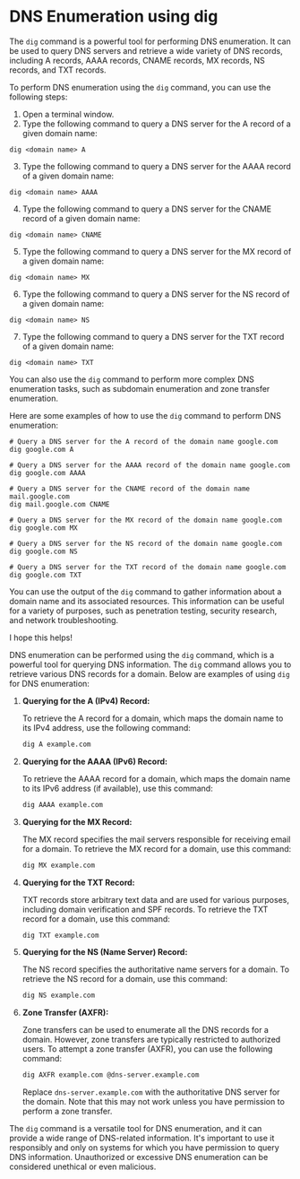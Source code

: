 # DNS Enumeration using dig

The `dig` command is a powerful tool for performing DNS enumeration. It can be used to query DNS servers and retrieve a wide variety of DNS records, including A records, AAAA records, CNAME records, MX records, NS records, and TXT records.

To perform DNS enumeration using the `dig` command, you can use the following steps:

1. Open a terminal window.
2. Type the following command to query a DNS server for the A record of a given domain name:

```
dig <domain name> A
```

3. Type the following command to query a DNS server for the AAAA record of a given domain name:

```
dig <domain name> AAAA
```

4. Type the following command to query a DNS server for the CNAME record of a given domain name:

```
dig <domain name> CNAME
```

5. Type the following command to query a DNS server for the MX record of a given domain name:

```
dig <domain name> MX
```

6. Type the following command to query a DNS server for the NS record of a given domain name:

```
dig <domain name> NS
```

7. Type the following command to query a DNS server for the TXT record of a given domain name:

```
dig <domain name> TXT
```

You can also use the `dig` command to perform more complex DNS enumeration tasks, such as subdomain enumeration and zone transfer enumeration.

Here are some examples of how to use the `dig` command to perform DNS enumeration:

```
# Query a DNS server for the A record of the domain name google.com
dig google.com A

# Query a DNS server for the AAAA record of the domain name google.com
dig google.com AAAA

# Query a DNS server for the CNAME record of the domain name mail.google.com
dig mail.google.com CNAME

# Query a DNS server for the MX record of the domain name google.com
dig google.com MX

# Query a DNS server for the NS record of the domain name google.com
dig google.com NS

# Query a DNS server for the TXT record of the domain name google.com
dig google.com TXT
```

You can use the output of the `dig` command to gather information about a domain name and its associated resources. This information can be useful for a variety of purposes, such as penetration testing, security research, and network troubleshooting.

I hope this helps!

DNS enumeration can be performed using the `dig` command, which is a powerful tool for querying DNS information. The `dig` command allows you to retrieve various DNS records for a domain. Below are examples of using `dig` for DNS enumeration:

1. **Querying for the A (IPv4) Record:**

   To retrieve the A record for a domain, which maps the domain name to its IPv4 address, use the following command:

   ```bash
   dig A example.com
   ```

2. **Querying for the AAAA (IPv6) Record:**

   To retrieve the AAAA record for a domain, which maps the domain name to its IPv6 address (if available), use this command:

   ```bash
   dig AAAA example.com
   ```

3. **Querying for the MX Record:**

   The MX record specifies the mail servers responsible for receiving email for a domain. To retrieve the MX record for a domain, use this command:

   ```bash
   dig MX example.com
   ```

4. **Querying for the TXT Record:**

   TXT records store arbitrary text data and are used for various purposes, including domain verification and SPF records. To retrieve the TXT record for a domain, use this command:

   ```bash
   dig TXT example.com
   ```

5. **Querying for the NS (Name Server) Record:**

   The NS record specifies the authoritative name servers for a domain. To retrieve the NS record for a domain, use this command:

   ```bash
   dig NS example.com
   ```

6. **Zone Transfer (AXFR):**

   Zone transfers can be used to enumerate all the DNS records for a domain. However, zone transfers are typically restricted to authorized users. To attempt a zone transfer (AXFR), you can use the following command:

   ```bash
   dig AXFR example.com @dns-server.example.com
   ```

   Replace `dns-server.example.com` with the authoritative DNS server for the domain. Note that this may not work unless you have permission to perform a zone transfer.

The `dig` command is a versatile tool for DNS enumeration, and it can provide a wide range of DNS-related information. It's important to use it responsibly and only on systems for which you have permission to query DNS information. Unauthorized or excessive DNS enumeration can be considered unethical or even malicious.